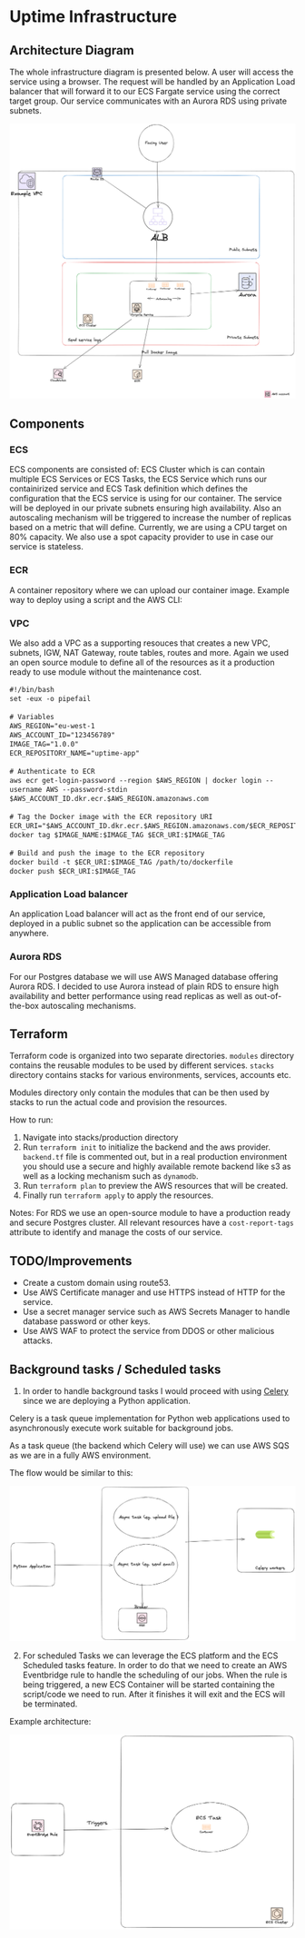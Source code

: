 # Uptime Infrastructure

## Architecture Diagram
The whole infrastructure diagram is presented below. A user will access the service using a browser.
The request will be handled by an Application Load balancer that will forward it to our ECS Fargate service
using the correct target group. Our service communicates with an Aurora RDS using private subnets.

![Uptime Infrastructure Diagram](docs/uptime-diagram.png "Uptime Infrastructure Diagram")


## Components
### ECS
ECS components are consisted of: ECS Cluster which is can contain multiple ECS Services or ECS Tasks,
the ECS Service which runs our containirized service and ECS Task definition which defines the configuration
that the ECS service is using for our container. The service will be deployed in our private subnets ensuring high availability.
Also an autoscaling mechanism will be triggered to increase the number of replicas based on a metric that will define.
Currently, we are using a CPU target on 80% capacity.
We also use a spot capacity provider to use in case our service is stateless.

### ECR
A container repository where we can upload our container image.
Example way to deploy using a script and the AWS CLI:

### VPC
We also add a VPC as a supporting resouces that creates a new VPC, subnets, IGW, NAT Gateway, route tables, routes and more. Again we used an open source module to define all of the resources as it a production ready to use module without the maintenance cost.

```
#!/bin/bash
set -eux -o pipefail

# Variables
AWS_REGION="eu-west-1
AWS_ACCOUNT_ID="123456789"
IMAGE_TAG="1.0.0"
ECR_REPOSITORY_NAME="uptime-app"

# Authenticate to ECR
aws ecr get-login-password --region $AWS_REGION | docker login --username AWS --password-stdin $AWS_ACCOUNT_ID.dkr.ecr.$AWS_REGION.amazonaws.com

# Tag the Docker image with the ECR repository URI
ECR_URI="$AWS_ACCOUNT_ID.dkr.ecr.$AWS_REGION.amazonaws.com/$ECR_REPOSITORY_NAME"
docker tag $IMAGE_NAME:$IMAGE_TAG $ECR_URI:$IMAGE_TAG

# Build and push the image to the ECR repository
docker build -t $ECR_URI:$IMAGE_TAG /path/to/dockerfile
docker push $ECR_URI:$IMAGE_TAG
```

### Application Load balancer
An application Load balancer will act as the front end of our service, deployed in a public subnet so the application
can be accessible from anywhere.

### Aurora RDS
For our Postgres database we will use AWS Managed database offering Aurora RDS. I decided to use Aurora instead of plain RDS
to ensure high availability and better performance using read replicas as well as out-of-the-box autoscaling mechanisms.

## Terraform
Terraform code is organized into two separate directories.
`modules` directory contains the reusable modules to be used by different services.
`stacks` directory contains stacks for various environments, services, accounts etc.

Modules directory only contain the modules that can be then used by stacks to run the actual code and provision the resources.

How to run:
1. Navigate into stacks/production directory
2. Run `terraform init` to initialize the backend and the aws provider. `backend.tf` file is commented out, but in a real
production environment you should use a secure and highly available remote backend like s3 as well as a locking mechanism such as `dynamodb`.
3. Run `terraform plan` to preview the AWS resources that will be created.
4. Finally run `terraform apply` to apply the resources.

Notes: For RDS we use an open-source module to have a production ready and secure Postgres cluster.
All relevant resources have a `cost-report-tags` attribute to identify and manage the costs of our service.

## TODO/Improvements
- Create a custom domain using route53.
- Use AWS Certificate manager and use HTTPS instead of HTTP for the service.
- Use a secret manager service such as AWS Secrets Manager to handle database password or other keys.
- Use AWS WAF to protect the service from DDOS or other malicious attacks.


## Background tasks / Scheduled tasks
1. In order to handle background tasks I would proceed with using [Celery](https://github.com/celery/celery) since we are deploying a Python application.

Celery is a task queue implementation for Python web applications used to asynchronously execute work suitable for background jobs.

As a task queue (the backend which Celery will use) we can use AWS SQS as we are in a fully AWS environment.

The flow would be similar to this:

![Background Tasks](docs/background-tasks.png "Background Tasks")


2. For scheduled Tasks we can leverage the ECS platform and the ECS Scheduled tasks feature. In order to do that we need to create an AWS Eventbridge rule to handle the scheduling of our jobs.
When the rule is being triggered, a new ECS Container will be started containing the script/code we need to run. After it finishes it will exit and the ECS will be terminated.

Example architecture:

![Scheduled Tasks](docs/scheduled-tasks.png "Scheduled Tasks")
